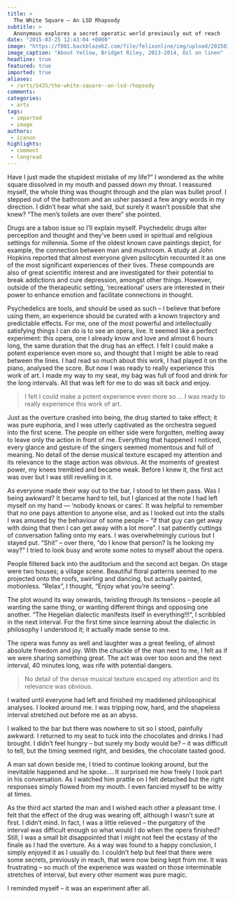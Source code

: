 ```yaml
---
title: >
  The White Square — An LSD Rhapsody
subtitle: >
  Anonymous explores a secret operatic world previously out of reach
date: "2015-03-25 12:43:04 +0000"
image: "https://f001.backblazeb2.com/file/felixonline/img/upload/201503251242-ff712-51a.jpg"
image_caption: "About Yellow, Bridget Riley, 2013-2014, Oil on linen"
headline: true
featured: true
imported: true
aliases:
 - /arts/5435/the-white-square--an-lsd-rhapsody
comments:
categories:
 - arts
tags:
 - imported
 - image
authors:
 - icanon
highlights:
 - comment
 - longread
---
```


Have I just made the stupidest mistake of my life?” I wondered as the white square dissolved in my mouth and passed down my throat. I reassured myself, the whole thing was thought through and the plan was bullet proof. I stepped out of the bathroom and an usher passed a few angry words in my direction. I didn’t hear what she said, but surely it wasn’t possible that she knew? “The men’s toilets are over there” she pointed.

Drugs are a taboo issue so I’ll explain myself. Psychedelic drugs alter perception and thought and they’ve been used in spiritual and religious settings for millennia. Some of the oldest known cave paintings depict, for example, the connection between man and mushroom. A study at John Hopkins reported that almost everyone given psilocybin recounted it as one of the most significant experiences of their lives. These compounds are also of great scientific interest and are investigated for their potential to break addictions and cure depression, amongst other things. However, outside of the therapeutic setting, ‘recreational’ users are interested in their power to enhance emotion and facilitate connections in thought.

Psychedelics are tools, and should be used as such – I believe that before using them, an experience should be curated with a known trajectory and predictable effects. For me, one of the most powerful and intellectually satisfying things I can do is to see an opera, live. It seemed like a perfect experiment: this opera, one I already know and love and almost 6 hours long, the same duration that the drug has an effect. I felt I could make a potent experience even more so, and thought that I might be able to read between the lines. I had read so much about this work, I had played it on the piano, analysed the score. But now I was ready to really experience this work of art. I made my way to my seat, my bag was full of food and drink for the long intervals. All that was left for me to do was sit back and enjoy.

> I felt I could make a potent experience even more so ... I was ready to really experience this work of art.

Just as the overture crashed into being, the drug started to take effect; it was pure euphoria, and I was utterly captivated as the orchestra segued into the first scene. The people on either side were forgotten, melting away to leave only the action in front of me. Everything that happened I noticed, every glance and gesture of the singers seemed momentous and full of meaning. No detail of the dense musical texture escaped my attention and its relevance to the stage action was obvious. At the moments of greatest power, my knees trembled and became weak. Before I knew it, the first act was over but I was still revelling in it.

As everyone made their way out to the bar, I stood to let them pass. Was I being awkward? It became hard to tell, but I glanced at the note I had left myself on my hand — ‘nobody knows or cares’. It was helpful to remember that no one pays attention to anyone else, and as I looked out into the stalls I was amused by the behaviour of some people – “if that guy can get away with doing that then I can get away with a lot more”. I sat patiently cuttings of conversation falling onto my ears. I was overwhelmingly curious but I stayed put. “Shit” – over there, “do I know that person? Is he looking my way?” I tried to look busy and wrote some notes to myself about the opera.

People filtered back into the auditorium and the second act began. On stage were two houses; a village scene. Beautiful floral patterns seemed to me projected onto the roofs, swirling and dancing, but actually painted, motionless. “Relax”, I thought, “Enjoy what you’re seeing”.

The plot wound its way onwards, twisting through its tensions – people all wanting the same thing, or wanting different things and opposing one another. “The Hegelian dialectic manifests itself in everything!!!”, I scribbled in the next interval. For the first time since learning about the dialectic in philosophy I understood it; it actually made sense to me.

The opera was funny as well and laughter was a great feeling, of almost absolute freedom and joy. With the chuckle of the man next to me, I felt as if we were sharing something great. The act was over too soon and the next interval, 40 minutes long, was rife with potential dangers.

> No detail of the dense musical texture escaped my attention and its relevance was obvious.

I waited until everyone had left and finished my maddened philosophical analyses. I looked around me. I was tripping now, hard, and the shapeless interval stretched out before me as an abyss.

I walked to the bar but there was nowhere to sit so I stood, painfully awkward. I returned to my seat to tuck into the chocolates and drinks I had brought. I didn’t feel hungry – but surely my body would be? – it was difficult to tell, but the timing seemed right, and besides, the chocolate tasted good.

A man sat down beside me, I tried to continue looking around, but the inevitable happened and he spoke…. It surprised me how freely I took part in his conversation. As I watched him prattle on I felt detached but the right responses simply flowed from my mouth. I even fancied myself to be witty at times.

As the third act started the man and I wished each other a pleasant time. I felt that the effect of the drug was wearing off, although I wasn’t sure at first. I didn’t mind. In fact, I was a little relieved – the purgatory of the interval was difficult enough so what would I do when the opera finished? Still, I was a small bit disappointed that I might not feel the ecstasy of the finale as I had the overture. As a way was found to a happy conclusion, I simply enjoyed it as I usually do. I couldn’t help but feel that there were some secrets, previously in reach, that were now being kept from me. It was frustrating – so much of the experience was wasted on those interminable stretches of interval, but every other moment was pure magic.

I reminded myself – it was an experiment after all.
